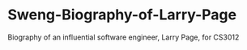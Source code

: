 # Sweng-Biography-of-Larry-Page
Biography of an influential software engineer, Larry Page, for CS3012
